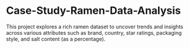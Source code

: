 # Case-Study-Ramen-Data-Analysis
This project explores a rich ramen dataset to uncover trends and insights across various attributes such as brand, country, star ratings, packaging style, and salt content (as a percentage).
